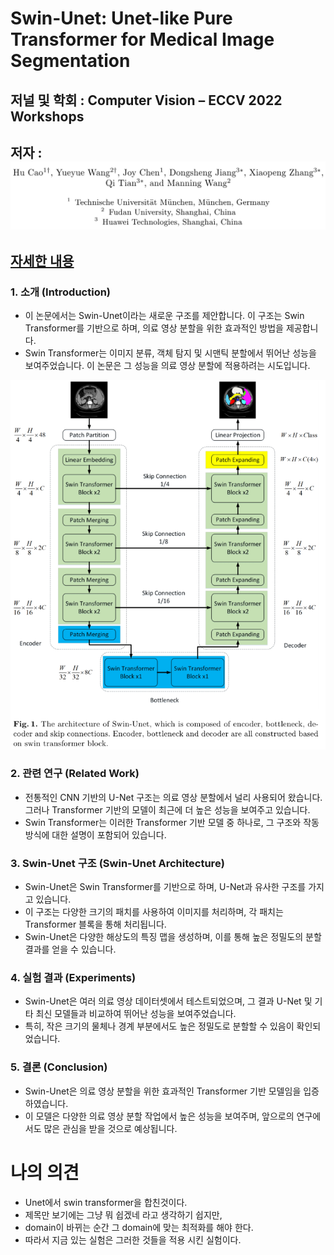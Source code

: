 # Swin-Unet: Unet-like Pure Transformer for Medical Image Segmentation

## 저널 및 학회 : Computer Vision – ECCV 2022 Workshops

## 저자 :  ![Alt text](images/image.png)

## [자세한 내용](./Swin-Unet%20(2022).md)

### 1. **소개 (Introduction)**
- 이 논문에서는 Swin-Unet이라는 새로운 구조를 제안합니다. 이 구조는 Swin Transformer를 기반으로 하며, 의료 영상 분할을 위한 효과적인 방법을 제공합니다.
- Swin Transformer는 이미지 분류, 객체 탐지 및 시맨틱 분할에서 뛰어난 성능을 보여주었습니다. 이 논문은 그 성능을 의료 영상 분할에 적용하려는 시도입니다.

![Alt text](images/image-1.png)

### 2. **관련 연구 (Related Work)**
- 전통적인 CNN 기반의 U-Net 구조는 의료 영상 분할에서 널리 사용되어 왔습니다. 그러나 Transformer 기반의 모델이 최근에 더 높은 성능을 보여주고 있습니다.
- Swin Transformer는 이러한 Transformer 기반 모델 중 하나로, 그 구조와 작동 방식에 대한 설명이 포함되어 있습니다.

### 3. **Swin-Unet 구조 (Swin-Unet Architecture)**
- Swin-Unet은 Swin Transformer를 기반으로 하며, U-Net과 유사한 구조를 가지고 있습니다.
- 이 구조는 다양한 크기의 패치를 사용하여 이미지를 처리하며, 각 패치는 Transformer 블록을 통해 처리됩니다.
- Swin-Unet은 다양한 해상도의 특징 맵을 생성하며, 이를 통해 높은 정밀도의 분할 결과를 얻을 수 있습니다.

### 4. **실험 결과 (Experiments)**
- Swin-Unet은 여러 의료 영상 데이터셋에서 테스트되었으며, 그 결과 U-Net 및 기타 최신 모델들과 비교하여 뛰어난 성능을 보여주었습니다.
- 특히, 작은 크기의 물체나 경계 부분에서도 높은 정밀도로 분할할 수 있음이 확인되었습니다.

### 5. **결론 (Conclusion)**
- Swin-Unet은 의료 영상 분할을 위한 효과적인 Transformer 기반 모델임을 입증하였습니다.
- 이 모델은 다양한 의료 영상 분할 작업에서 높은 성능을 보여주며, 앞으로의 연구에서도 많은 관심을 받을 것으로 예상됩니다.

# 나의 의견
- Unet에서 swin transformer을 합친것이다.
- 제목만 보기에는 그냥 뭐 쉽겠네 라고 생각하기 쉽지만,
- domain이 바뀌는 순간 그 domain에 맞는 최적화를 해야 한다.
- 따라서 지금 있는 실험은 그러한 것들을 적용 시킨 실험이다.